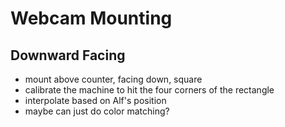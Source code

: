 # Webcam Mounting
## Downward Facing
+ mount above counter, facing down, square
+ calibrate the machine to hit the four corners of the rectangle
+ interpolate based on Alf's position
+ maybe can just do color matching? 
